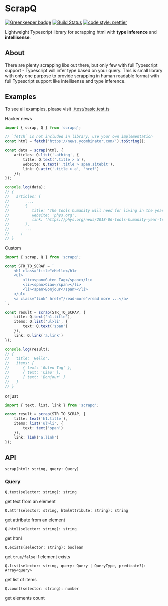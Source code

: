 # ScrapQ

[![Greenkeeper badge](https://badges.greenkeeper.io/dderevjanik/scrapq.svg)](https://greenkeeper.io/)
[![Build Status](https://travis-ci.org/dderevjanik/scrapq.svg?branch=master)](https://travis-ci.org/dderevjanik/scrapq)
[![code style: prettier](https://img.shields.io/badge/code_style-prettier-ff69b4.svg)](https://github.com/prettier/prettier)

Lightweight Typescript library for scrapping html with **type inference** and **intellisense**.

## About

There are plenty scrapping libs out there, but only few with full Typescript support - Typescript will infer type based
on your query. This is small library with only one purpose to provide scrapping in human readable format with full
Typescript support like intellisense and type inference.

## Examples

To see all examples, please visit [./test/basic.test.ts](./test/basic.test.ts)

Hacker news

```typescript
import { scrap, Q } from 'scrapq';

// `fetch` is not included in library, use your own implementation
const html = fetch('https://news.ycombinator.com/').toString();

const data = scrap(html, {
    articles: Q.list('.athing', {
        title: Q.text('.title > a'),
        website: Q.text('.title > span.sitebit'),
        link: Q.attr('.title > a', 'href')
    });
});

console.log(data);
// {
//   articles: [
//       ...,
//       {
//          title: 'The tools humanity will need for living in the year 1 trillion',
//          website: 'phys.org',
//          link: 'https://phys.org/news/2018-06-tools-humanity-year-trillion.html'
//       },
//       ...
//     ]
// }
```

Custom

```typescript
import { scrap, Q } from 'scrapq';

const STR_TO_SCRAP = `
    <h1 class="title">Hello</h1>
    <ul>
        <li><span>Guten Tag</span></li>
        <li><span>Ciao</span></li>
        <li><span>Bonjour</span></li>
    </ul>
    <a class="link" href="/read-more">read more ...</a>
`;

const result = scrap(STR_TO_SCRAP, {
    title: Q.text('h1.title'),
    items: Q.list('ul>li', {
        text: Q.text('span')
    }),
    link: Q.link('a.link')
});

console.log(result);
// {
//   title: 'Hello',
//   items: [
//      { text: 'Guten Tag' },
//      { text: 'Ciao' },
//      { text: 'Bonjour' }
//   ]
// }

```

or just

```typescript
import { text, list, link } from 'scrapq';

const result = scrap(STR_TO_SCRAP, {
    title: text('h1.title'),
    items: list('ul>li', {
        text: text('span')
    }),
    link: link('a.link')
});
```

## API

`scrap(html: string, query: Query)`

### Query

`Q.text(selector: string): string`

get text from an element

`Q.attr(selector: string, htmlAttribute: string): string`

get attribute from an element

`Q.html(selector: string): string`

get html

`Q.exists(selector: string): boolean`

get `true/false` if element exists

`Q.list(selector: string, query: Query | QueryType, predicate?): Array<query>`

get list of items

`Q.count(selector: string): number`

get elements count

